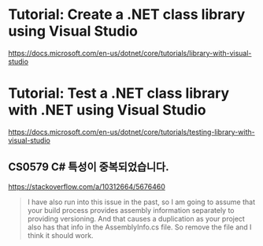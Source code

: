# Tutorial: Create a .NET class library using Visual Studio #

<https://docs.microsoft.com/en-us/dotnet/core/tutorials/library-with-visual-studio>

# Tutorial: Test a .NET class library with .NET using Visual Studio #

<https://docs.microsoft.com/en-us/dotnet/core/tutorials/testing-library-with-visual-studio>

## CS0579 C# 특성이 중복되었습니다. ##

<https://stackoverflow.com/a/10312664/5676460>

> I have also run into this issue in the past, so I am going to assume that your build process provides assembly information separately to providing versioning. And that causes a duplication as your project also has that info in the AssemblyInfo.cs file. So remove the file and I think it should work.
